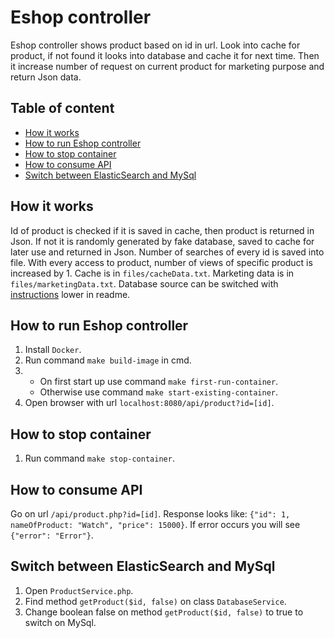 # Eshop controller

Eshop controller shows product based on id in url. Look into cache for product, if not found it looks into database and cache it for next time. Then it increase number of request on current product for marketing purpose and return Json data.

## Table of content

- [How it works](#how-it-works)
- [How to run Eshop controller](#how-to-run-eshop-controller)
- [How to stop container](#how-to-stop-container)
- [How to consume API](#how-to-consume-api)
- [Switch between ElasticSearch and MySql](#switch-between-elasticsearch-and-mysql)

## How it works

Id of product is checked if it is saved in cache, then product is returned in Json. If not it is randomly generated by fake database, saved to cache for later use and returned in Json. Number of searches of every id is saved into file. With every access to product, number of views of specific product is increased by 1. Cache is in `files/cacheData.txt`. Marketing data is in `files/marketingData.txt`. Database source can be switched with [instructions](#switch-between-elasticsearch-and-mysql) lower in readme.

## How to run Eshop controller

1. Install `Docker`.
2. Run command `make build-image` in cmd.
3. - On first start up use command `make first-run-container`.
   - Otherwise use command `make start-existing-container`.
4. Open browser with url `localhost:8080/api/product?id=[id]`.

## How to stop container

1. Run command `make stop-container`.

## How to consume API

Go on url `/api/product.php?id=[id]`. Response looks like: `{"id": 1, nameOfProduct: "Watch", "price": 15000}`. If error occurs you will see `{"error": "Error"}`.

## Switch between ElasticSearch and MySql

1. Open `ProductService.php`.
2. Find method `getProduct($id, false)` on class `DatabaseService`.
3. Change boolean false on method `getProduct($id, false)` to true to switch on MySql.
